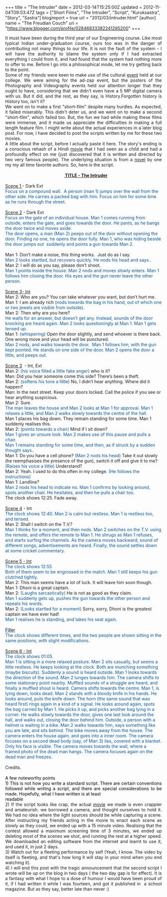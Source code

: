 +++
title = "The Intruder"
date = 2012-03-14T15:25:00Z
updated = 2012-11-04T09:53:47Z
tags = ["Short Films", "The Intruder", "Script", "Kuruksastra", "Story", "Sastra"]
blogimport = true 
url = "2012/03/intruder.html"
[author]
	name = "The Freudian Couch"
	uri = "https://www.blogger.com/profile/02846833382241285200"
+++

<div dir="ltr" style="text-align: left;" trbidi="on">
<div style="text-align: justify;">
It must have been during the third year of our Engineering course. Like most typical Indian under-graduation course, ours too was in the danger of contributing not many things to our life. It is not the fault of the system - I will have the authority to blame the system only if I had extracted everything I could from it, and had found that the system had nothing more to offer to me. Before I go into a philosophical mode, let me try getting back to the point.</div>
<div style="text-align: justify;">
Some of my friends were keen to make use of the cultural <a href="http://www.kuruksastra.org/2012/index.php">event</a> held at our college. We were aiming for the ad-zap event, but the posters of the Photography and Videography events held our attention longer that they ought to have, considering that we didn't even have a 5 MP digital camera with us. But it did, and the rest, as they say, is History.Forgotten history is History too, isn't it?</div>
<div style="text-align: justify;">
We went on to make a first "short-film" despite many hurdles. As expected, it failed miserably. This didn't deter us, and we went on to make a second "short-film", which failed too. But, the fun we had while making these films were immense, and it made us appreciate the difficulties in making a full length feature film. I might write about the actual experiences in a later blog post. For now, I have decided to post the scripts written by me for these two movies.</div>
<div style="text-align: justify;">
A little about the script, before I actually paste it here. The story's ending is a conscious rehash of a Hindi <a href="http://www.imdb.com/title/tt0195002/">movie</a> that I had seen as a child and had a profoundly effect on me (just discovered that it is written and directed by two very famous people). The underlying situation is from a <a href="http://www.goodreads.com/book/show/921796.We_ll_Share_a_Double_Funeral">novel</a> by one my my all time favorite authors. So, here is the script.</div>
<br />
&nbsp;&nbsp;&nbsp;&nbsp;&nbsp;&nbsp;&nbsp;&nbsp;&nbsp;&nbsp;&nbsp;&nbsp;&nbsp;&nbsp;&nbsp;&nbsp;&nbsp;&nbsp;&nbsp;&nbsp;&nbsp;&nbsp;&nbsp;&nbsp;&nbsp;&nbsp;&nbsp;&nbsp;&nbsp;&nbsp;&nbsp;&nbsp;&nbsp;&nbsp;&nbsp;&nbsp;&nbsp;&nbsp;&nbsp;&nbsp;&nbsp; &nbsp; &nbsp; &nbsp;&nbsp;<b><u> TITLE - The Intruder</u></b><br />
<br />
<u>Scene 1 </u>- Dark Ext <br />
<div style="color: #0b5394;">
Focus on a compound wall.&nbsp; A person (man 1) jumps over the wall from the other side. He carries a packed bag with him. Focus on him for some time as he runs through the street.</div>
<br />
<u>Scene 2</u> - Dark Ext<br />
<div style="color: #0b5394;">
Focus on the gate of an individual house. Man 1 comes running from outside, enters the gate, and goes towards the door. He pants, as he bangs the door twice and moves aside. </div>
<div style="color: #0b5394;">
The door opens, a man (Man 2) peeps out of the door without opening the door. Finding no one, he opens the door fully. Man 1, who was hiding beside the door jumps out&nbsp; suddenly and points a gun towards Man 2.</div>
<br />
<div style="font-family: inherit;">
Man 1: Don’t make a noise, this thing works.&nbsp; Just do as I say.</div>
<div style="color: #0b5394;">
Man 2 looks startled, but recovers quickly. He nods his head and says..</div>
<div style="font-family: inherit;">
Man 2: I will do as you say, please don’t shoot.</div>
<div style="color: #0b5394;">
Man 1 points inside the house. Man 2 nods and moves slowly enters. Man 1 follows him closing the door. His eyes and the gun never leave the other person.</div>
<br />
<u>Scene 3- Int</u><br />
<div style="font-family: inherit;">
Man 2: Who are you? You can take whatever you want, but don’t hurt me.</div>
<span style="font-family: inherit;">Man 1: I am already rich</span> <span style="color: #0b5394;">(nods towards the bag in his hand, out of which one or two jewels are visible from outside)</span>. <br />
Man 2: Then why are you here? <br />
<span style="color: #0b5394;">He waits for an answer, but doesn’t get any. Instead, sounds of the door knocking are heard again. Man 2 looks questioningly at Man 1. Man 1 gets tensed up.</span><br />
Man 1: <span style="color: #0b5394;">(whispering)</span> Open the door slightly, and send whoever is there back. One wrong move and your head will be punctured. <br />
<div style="color: #0b5394;">
Man 2 nods, and walks towards the door.&nbsp; Man 1 follows him, with the gun kept pointed. He stands on one side of the door. Man 2 opens the door a little, and peeps out.</div>
<br />
<u>Scene 3</u>&nbsp; - Int, Ext<br />
Man 2: <span style="color: #0b5394;">(his voice filled a little fake anger)</span> who is it?<br />
Man: Did you hear someone come this side? There’s been a theft.<br />
Man 2: <span style="color: #0b5394;">(softens his tone a little)</span> No, I didn’t hear anything. Where did it happen?<br />
Man: In the next street. Keep your doors locked. Call the police if you see or hear anything suspicious.<br />
Man 2: Sure.<br />
<div style="color: #0b5394;">
The man leaves the house and Man 2 looks at Man 1 for approval. Man 1 relaxes a little, and Man 2 walks slowly towards the centre of the hall.</div>
Man 1 places his bag down. They remain standing for some time. Man 1 suddenly realises this. <br />
Man 2:<span style="color: #0b5394;"> (points towards a chair)</span> Mind if I sit down?<br />
<div style="color: #0b5394;">
Man 1 gives an unsure look. Man 2 makes use of this pause and pulls a chair. </div>
<div style="color: #0b5394;">
Man 1 remains standing for some time, and then, as if struck by a sudden thought says..</div>
Man 1: Do you have a cell phone? <span style="color: #0b5394;">(Man 2 nods his head)</span> Take it out slowly (he reemphasises the presence of the gun), switch it off and give it to me? <span style="color: #0b5394;">(Raises his voice a little)</span> Understand?<br />
Man 2: Yeah. I used to do this often in my college.<span style="color: #0b5394;"> (He follows the instructions)</span><br />
Man 1: Landline?<br />
<div style="color: #0b5394;">
Man 2 nods his head to indicate no. Man 1 confirms by looking around, spots another chair. He hesitates, and then he pulls a chair too.</div>
The clock shows 12:25. Fade away.<br />
<br />
<u>Scene 4</u> - Int<br />
<div style="color: #0b5394;">
The clock shows 12:40. Man 2 is calm but restless. Man 1 is restless too, and tensed. </div>
Man 2: Shall I switch on the T.V.?<br />
<div style="color: #0b5394;">
Man 1 thinks for a moment, and then nods. Man 2 switches on the T.V. using the remote, and offers the remote to Man 1. He shrugs as Man 1 refuses, and starts surfing the channels. As the camera moves backward, sound of different songs, advertisements are heard. Finally, the sound settles down at some cricket commentary.</div>
<br />
<u>Scene 5 - Int</u> <br />
<div style="color: #0b5394;">
The clock shows 12:55</div>
<div style="color: #0b5394;">
Both of them seem to be engrossed in the match. Man 1 still keeps his gun clutched tightly. </div>
Man 2: This man seems have a lot of luck. It will leave him soon though.<br />
Man 1: Dhoni is a great captain.<br />
Man 2: <span style="color: #0b5394;">(Laughs sarcastically)</span> He is not as good as they claim.<br />
<div style="color: #0b5394;">
Man 1 suddenly gets up, pushes the gun towards the other person and repeats his words.</div>
Man 2:<span style="color: #0b5394;"> (Looks startled for a moment)</span> Sorry, sorry, Dhoni is the greatest captain we have ever had!<br />
<div style="color: #0b5394;">
Man 1 realises he is standing, and takes his seat again.</div>
<div style="color: #0b5394;">
<u><span style="color: black;"><br /></span></u></div>
<div style="color: #0b5394;">
<u><span style="color: black;">Filler</span></u> </div>
<div style="color: #0b5394;">
The clock shows different times, and the two people are shown sitting in the same positions, with slight modifications.</div>
<br />
<u>Scene 6 - Int</u> <br />
<div style="color: #0b5394;">
The clock shows 01:05.</div>
<div style="color: #0b5394;">
Man 1 is sitting in a more relaxed posture. Man 2 sits casually, but seems a little restless. He keeps looking at the clock. Both are munching something (maybe biscuits). Suddenly a sound is heard outside. Man 1 looks towards the direction of the sound. Man 2 lunges towards him. The camera shifts to some stationary point nearby. Muffled sounds of a struggle are heard, and finally a muffled shout is heard. Camera shifts towards the centre. Man 1, is lying down, looks dead. Man 2 stands with a bloody knife in his hands. He looks around, puts the knife down. The horn (the same sound that was heard first) rings again in a kind of a signal. He looks around again, spots the bag carried by Man 1. He picks it up, and picks another bag lying in a corner. He walks slowly towards the door, gives one last look around the hall, and walks out, closing the door behind him. Outside, a person with a helmet is waiting in a bike. Man 2 walks towards him, says something like you are late, and sits behind. The bike moves away from the house. The camera enters the house again, and goes into a inner room. The camera focuses on a second dead body (say, of Man 3) lies, covered with a blanket. Only his face is visible. The camera moves towards the wall, where a framed photo of the dead man hangs. The camera focuses again on the dead man and freezes.</div>
<br />
Credits.<br />
<br />
<div style="font-family: inherit; text-align: justify;">
<span style="color: black;">A few noteworthy points</span></div>
<div style="font-family: inherit; text-align: justify;">
<span style="color: black;">1) This is not how you write a standard script. There are certain conventions followed while writing a script, and there are special considerations to be made. Hopefully, what I have written is at least</span></div>
<div style="font-family: inherit; text-align: justify;">
<span style="color: black;">readable&nbsp;</span> </div>
<div style="font-family: inherit; text-align: justify;">
2) If the script looks like crap, the actual <a href="http://www.youtube.com/watch?v=mkOScmpG3_w">movie</a> we made is even crappier and amateurish. we borrowed a camera, and thought ourselves to hold it. We had no idea where the light sources should be while capturing a scene. After instructing my friends acting in the movie to enact each scene as slowly as they could, we ended up with a 15 minute video. Realising that the contest allowed a maximum screening time of 3 minutes, we ended up deleting most of the scenes we shot, and running the rest at a higher speed. We downloaded an editing software from the internet and learnt to use it, and used it, in just 2 days.</div>
<div style="font-family: inherit; text-align: justify;">
3) Watch out for a fleeting performance by self (Yeah, I know. The video by itself is fleeting, and that's how long it will stay in your mind when you end watching it).</div>
<div style="font-family: inherit; text-align: justify;">
4) I will end this post with the tragic announcement that the second script I wrote will be up on the blog in two days ( the two day gap is for effect). It is a fantasy with what I hope to a dose of humour I would have been proud of it, if I had written it while I was fourteen, and got it published in&nbsp; a school magazine. But as they say, better late than never :)</div>
<br /></div>

